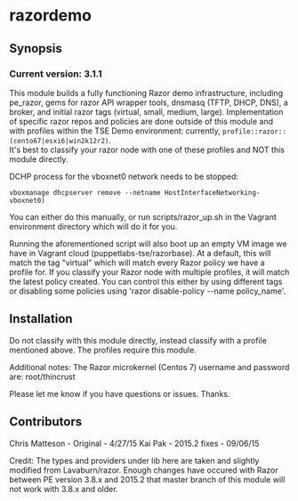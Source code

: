 # razordemo
## Synopsis
### Current version: 3.1.1

This module builds a fully functioning Razor demo infrastructure, including 
pe_razor, gems for razor API wrapper tools, dnsmasq (TFTP, DHCP, DNS), a broker, 
and initial razor tags (virtual, small, medium, large).  Implementation of 
specific razor repos and policies are done outside of this module and with profiles 
within the TSE Demo environment: currently, ```profile::razor::(cento67|esxi6|win2k12r2)```.  
It's best to classify your razor node with one of these profiles and NOT this module directly.

DCHP process for the vboxnet0 network needs to be stopped: 
```
vboxmanage dhcpserver remove --netname HostInterfaceNetworking-vboxnet0)
```
You can either do this manually, or run scripts/razor_up.sh in the Vagrant environment 
directory which will do it for you.

Running the aforementioned script will also boot up an empty VM image we have in 
Vagrant cloud (puppetlabs-tse/razorbase).  At a default, this will match the 
tag "virtual" which will match every Razor policy we have a profile for.  If you 
classify your Razor node with multiple profiles, it will match the latest policy
created.  You can control this either by using different tags or disabling some policies
using 'razor disable-policy --name policy_name'.

## Installation

Do not classify with this module directly, instead classify with a profile mentioned above. 
The profiles require this module.

Additional notes:
The Razor microkernel (Centos 7) username and password are:
root/thincrust

Please let me know if you have questions or issues.  Thanks.


## Contributors
Chris Matteson - Original - 4/27/15 
Kai Pak - 2015.2 fixes - 09/06/15 

Credit: The types and providers under lib here are taken and slightly modified
from Lavaburn/razor. Enough changes have occured with Razor between PE version 
3.8.x and 2015.2 that master branch of this module will not work with 3.8.x 
and older.
